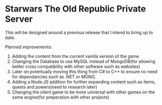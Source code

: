 # Starwars The Old Republic Private Server


This will be designed around a previous release that I intend to bring up to date.

Planned improvements:

  1. Adding the content from the current vanilla version of the game
  2. Changing the Database to use MySQL instead of MongoDB(for allowing better cross compatibility with other software such as websites)
  3. Later on potentually moving this thing from C# to C++ to ensure no need for dependancies such as .NET or MONO.
  4. Adding a Node.JS addition for further expanding content such as items, quests and powers(need to research later)
  5. Changing the client game to be more universal with other games on the same engine(for preperation with other projects)

